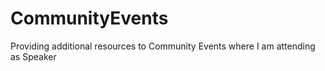 # CommunityEvents

Providing additional resources to Community Events where I am attending as Speaker
